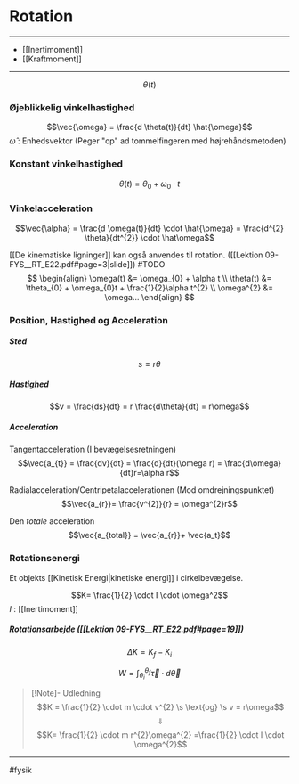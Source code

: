# Rotation

---

- [[Inertimoment]]
- [[Kraftmoment]]

---

$$\theta(t)$$

### Øjeblikkelig vinkelhastighed
$$\vec{\omega} = \frac{d \theta(t)}{dt} \hat{\omega}$$
$\hat{\omega}$ : Enhedsvektor (Peger "op" ad tommelfingeren med højrehåndsmetoden)

### Konstant vinkelhastighed
$$\theta(t) = \theta_{0} + \omega_{0} \cdot t$$

### Vinkelacceleration
$$\vec{\alpha} = \frac{d \omega(t)}{dt} \cdot \hat{\omega} = \frac{d^{2} \theta}{dt^{2}} \cdot \hat\omega$$

[[De kinematiske ligninger]] kan også anvendes til rotation. ([[Lektion 09-FYS__RT_E22.pdf#page=3|slide]]) #TODO
$$
\begin{align}
\omega(t) &= \omega_{0} + \alpha t \\
\theta(t) &= \theta_{0} + \omega_{0}t + \frac{1}{2}\alpha t^{2} \\
\omega^{2} &= \omega...
\end{align}
$$
### Position, Hastighed og Acceleration

##### Sted
$$s=r\theta$$
##### Hastighed
$$v = \frac{ds}{dt} = r \frac{d\theta}{dt} = r\omega$$
##### Acceleration

Tangentacceleration (I bevægelsesretningen)
$$\vec{a_{t}} = \frac{dv}{dt} = \frac{d}{dt}(\omega r) = \frac{d\omega}{dt}r=\alpha r$$

Radialacceleration/Centripetalaccelerationen (Mod omdrejningspunktet)
$$\vec{a_{r}}= \frac{v^{2}}{r} = \omega^{2}r$$

Den *totale* acceleration
$$\vec{a_{total}} = \vec{a_{r}}+ \vec{a_t}$$

### Rotationsenergi
Et objekts [[Kinetisk Energi|kinetiske energi]] i cirkelbevægelse.

$$K= \frac{1}{2} \cdot I \cdot \omega^2$$
$I$ : [[Inertimoment]]

##### Rotationsarbejde ([[Lektion 09-FYS__RT_E22.pdf#page=19]])
$$\Delta K = K_{f}- K_{i}$$

$$W = \int_{\theta_{i}}^{\theta_{f}} \vec{\tau} \cdot d\vec{\theta}$$


>[!Note]- Udledning
>$$K = \frac{1}{2} \cdot m \cdot  v^{2} \s \text{og} \s v = r\omega$$
>$$\Downarrow$$
>$$K= \frac{1}{2} \cdot m r^{2}\omega^{2} =\frac{1}{2} \cdot I \cdot \omega^{2}$$


---
#fysik 